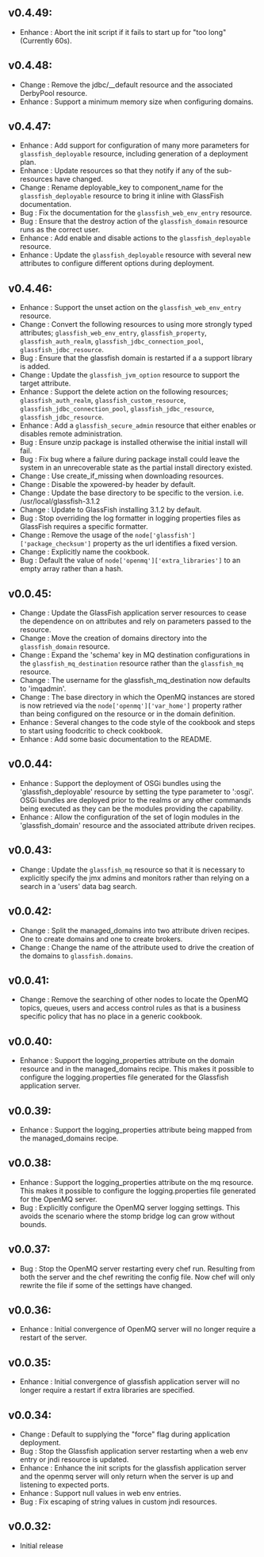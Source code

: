 ## v0.4.49:

* Enhance : Abort the init script if it fails to start up for "too long" (Currently 60s).

## v0.4.48:

* Change  : Remove the jdbc/__default resource and the associated DerbyPool resource.
* Enhance : Support a minimum memory size when configuring domains.

## v0.4.47:

* Enhance : Add support for configuration of many more parameters for `glassfish_deployable` resource, including
            generation of a deployment plan.
* Enhance : Update resources so that they notify if any of the sub-resources have changed.
* Change  : Rename deployable_key to component_name for the `glassfish_deployable` resource to bring it inline with
            GlassFish documentation.
* Bug     : Fix the documentation for the `glassfish_web_env_entry` resource.
* Bug     : Ensure that the destroy action of the `glassfish_domain` resource runs as the correct user.
* Enhance : Add enable and disable actions to the `glassfish_deployable` resource.
* Enhance : Update the `glassfish_deployable` resource with several new attributes to configure different options
            during deployment.

## v0.4.46:

* Enhance : Support the unset action on the `glassfish_web_env_entry` resource.
* Change  : Convert the following resources to using more strongly typed attributes; `glassfish_web_env_entry`,
            `glassfish_property`, `glassfish_auth_realm`, `glassfish_jdbc_connection_pool`, `glassfish_jdbc_resource`.
* Bug     : Ensure that the glassfish domain is restarted if a a support library is added.
* Change  : Update the `glassfish_jvm_option` resource to support the target attribute.
* Enhance : Support the delete action on the following resources; `glassfish_auth_realm`, `glassfish_custom_resource`,
            `glassfish_jdbc_connection_pool`, `glassfish_jdbc_resource`, `glassfish_jdbc_resource`.
* Enhance : Add a `glassfish_secure_admin` resource that either enables or disables remote administration.
* Bug     : Ensure unzip package is installed otherwise the initial install will fail.
* Bug     : Fix bug where a failure during package install could leave the system in an unrecoverable state as the
            partial install directory existed.
* Change  : Use create_if_missing when downloading resources.
* Change  : Disable the xpowered-by header by default.
* Change  : Update the base directory to be specific to the version. i.e. /usr/local/glassfish-3.1.2
* Change  : Update to GlassFish installing 3.1.2 by default.
* Bug     : Stop overriding the log formatter in logging properties files as GlassFish requires a specific formatter.
* Change  : Remove the usage of the `node['glassfish']['package_checksum']` property as the url identifies a fixed version.
* Change  : Explicitly name the cookbook.
* Bug     : Default the value of `node['openmq']['extra_libraries']` to an empty array rather than a hash.

## v0.0.45:

* Change  : Update the GlassFish application server resources to cease the dependence on on attributes and rely on
            parameters passed to the resource.
* Change  : Move the creation of domains directory into the `glassfish_domain` resource.
* Change  : Expand the 'schema' key in MQ destination configurations in the `glassfish_mq_destination` resource rather
            than the `glassfish_mq` resource.
* Change  : The username for the glassfish_mq_destination now defaults to 'imqadmin'.
* Change  : The base directory in which the OpenMQ instances are stored is now retrieved via the
            `node['openmq']['var_home']` property rather than being configured on the resource or in the domain
            definition.
* Enhance : Several changes to the code style of the cookbook and steps to start using foodcritic to check cookbook.
* Enhance : Add some basic documentation to the README.

## v0.0.44:

* Enhance : Support the deployment of OSGi bundles using the 'glassfish_deployable' resource by setting the
            type parameter to ':osgi'. OSGi bundles are deployed prior to the realms or any other commands
             being executed as they can be the modules providing the capability.
* Enhance : Allow the configuration of the set of login modules in the 'glassfish_domain' resource and the
            associated attribute driven recipes.

## v0.0.43:

* Change  : Update the `glassfish_mq` resource so that it is necessary to explicitly specify the jmx admins and
            monitors rather than relying on a search in a 'users' data bag search.

## v0.0.42:

* Change  : Split the managed_domains into two attribute driven recipes. One to create domains and one to create brokers.
* Change  : Change the name of the attribute used to drive the creation of the domains to `glassfish.domains`.

## v0.0.41:

* Change  : Remove the searching of other nodes to locate the OpenMQ topics, queues, users and access control rules as
            that is a business specific policy that has no place in a generic cookbook.

## v0.0.40:

* Enhance : Support the logging_properties attribute on the domain resource and in the managed_domains recipe. This
            makes it possible to configure the logging.properties file generated for the Glassfish application server.

## v0.0.39:

* Enhance : Support the logging_properties attribute being mapped from the managed_domains recipe.

## v0.0.38:

* Enhance : Support the logging_properties attribute on the mq resource. This makes it possible to configure the
            logging.properties file generated for the OpenMQ server.
* Bug     : Explicitly configure the OpenMQ server logging settings. This avoids the scenario where the stomp bridge
            log can grow without bounds.

## v0.0.37:

* Bug     : Stop the OpenMQ server restarting every chef run. Resulting from both the server and the chef rewriting the
            config file. Now chef will only rewrite the file if some of the settings have changed.

## v0.0.36:

* Enhance : Initial convergence of OpenMQ server will no longer require a restart of the server.

## v0.0.35:

* Enhance : Initial convergence of glassfish application server will no longer require a restart if extra libraries are
            specified.

## v0.0.34:

* Change  : Default to supplying the "force" flag during application deployment.
* Bug     : Stop the Glassfish application server restarting when a web env entry or jndi resource is updated.
* Enhance : Enhance the init scripts for the glassfish application server and the openmq server will only return when
            the server is up and listening to expected ports.
* Enhance : Support null values in web env entries.
* Bug     : Fix escaping of string values in custom jndi resources.

## v0.0.32:

* Initial release